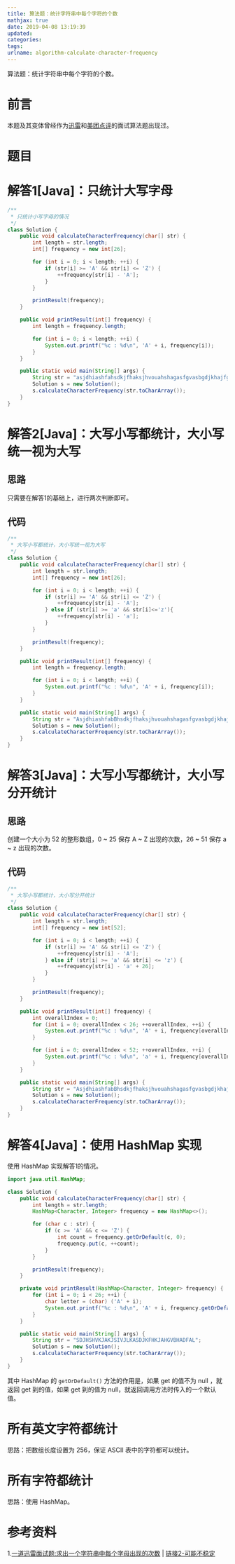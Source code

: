 ```yaml
---
title: 算法题：统计字符串中每个字符的个数
mathjax: true
date: 2019-04-08 13:19:39
updated:
categories:
tags:
urlname: algorithm-calculate-character-frequency
---
```


算法题：统计字符串中每个字符的个数。

<!-- more -->

# 前言

本题及其变体曾经作为[迅雷](http://juke.outofmemory.cn/entry/136857)和[美团点评](https://www.nowcoder.com/discuss/20607)的面试算法题出现过。

# 题目



# 解答1[Java]：只统计大写字母

```java
/**
 * 只统计小写字母的情况
 */
class Solution {
    public void calculateCharacterFrequency(char[] str) {
        int length = str.length;
        int[] frequency = new int[26];

        for (int i = 0; i < length; ++i) {
            if (str[i] >= 'A' && str[i] <= 'Z') {
                ++frequency[str[i] - 'A'];
            }
        }

        printResult(frequency);
    }

    public void printResult(int[] frequency) {
        int length = frequency.length;

        for (int i = 0; i < length; ++i) {
            System.out.printf("%c : %d\n", 'A' + i, frequency[i]);
        }
    }

    public static void main(String[] args) {
        String str = "asjdhiashfahsdkjfhaksjhvouahshagasfgvasbgdjkhajfgbasbvas";
        Solution s = new Solution();
        s.calculateCharacterFrequency(str.toCharArray());
    }
}
```



# 解答2[Java]：大写小写都统计，大小写统一视为大写

## 思路

只需要在解答1的基础上，进行两次判断即可。

## 代码

```java
/**
 * 大写小写都统计，大小写统一视为大写
 */
class Solution {
    public void calculateCharacterFrequency(char[] str) {
        int length = str.length;
        int[] frequency = new int[26];

        for (int i = 0; i < length; ++i) {
            if (str[i] >= 'A' && str[i] <= 'Z') {
                ++frequency[str[i] - 'A'];
            } else if (str[i] >= 'a' && str[i]<='z'){
                ++frequency[str[i] - 'a'];
            }
        }

        printResult(frequency);
    }

    public void printResult(int[] frequency) {
        int length = frequency.length;

        for (int i = 0; i < length; ++i) {
            System.out.printf("%c : %d\n", 'A' + i, frequency[i]);
        }
    }

    public static void main(String[] args) {
        String str = "AsjdhiashfabBhsdkjfhaksjhvouahshagasfgvasbgdjkhajfgbasbvas";
        Solution s = new Solution();
        s.calculateCharacterFrequency(str.toCharArray());
    }
}
```



# 解答3[Java]：大写小写都统计，大小写分开统计

## 思路

创建一个大小为 52 的整形数组，0 ~ 25 保存 A ~ Z 出现的次数，26 ~ 51 保存 a ~ z 出现的次数。

## 代码

```java
/**
 * 大写小写都统计，大小写分开统计
 */
class Solution {
    public void calculateCharacterFrequency(char[] str) {
        int length = str.length;
        int[] frequency = new int[52];

        for (int i = 0; i < length; ++i) {
            if (str[i] >= 'A' && str[i] <= 'Z') {
                ++frequency[str[i] - 'A'];
            } else if (str[i] >= 'a' && str[i] <= 'z') {
                ++frequency[str[i] - 'a' + 26];
            }
        }

        printResult(frequency);
    }

    public void printResult(int[] frequency) {
        int overallIndex = 0;
        for (int i = 0; overallIndex < 26; ++overallIndex, ++i) {
            System.out.printf("%c : %d\n", 'A' + i, frequency[overallIndex]);
        }

        for (int i = 0; overallIndex < 52; ++overallIndex, ++i) {
            System.out.printf("%c : %d\n", 'a' + i, frequency[overallIndex]);
        }
    }

    public static void main(String[] args) {
        String str = "AsjdhiashfabBhsdkjfhaksjhvouahshagasfgvasbgdjkhajfgbasbvas";
        Solution s = new Solution();
        s.calculateCharacterFrequency(str.toCharArray());
    }
}
```

# 解答4[Java]：使用 HashMap 实现

使用 HashMap 实现解答1的情况。

```java
import java.util.HashMap;

class Solution {
    public void calculateCharacterFrequency(char[] str) {
        int length = str.length;
        HashMap<Character, Integer> frequency = new HashMap<>();

        for (char c : str) {
            if (c >= 'A' && c <= 'Z') {
                int count = frequency.getOrDefault(c, 0);
                frequency.put(c, ++count);
            }
        }

        printResult(frequency);
    }

    private void printResult(HashMap<Character, Integer> frequency) {
        for (int i = 0; i < 26; ++i) {
            char letter = (char) ('A' + i);
            System.out.printf("%c : %d\n", 'A' + i, frequency.getOrDefault(letter, 0));
        }
    }

    public static void main(String[] args) {
        String str = "SDJHSHVKJAKJSIVJLKASDJKFHKJAHGVBHADFAL";
        Solution s = new Solution();
        s.calculateCharacterFrequency(str.toCharArray());
    }
}
```

其中 HashMap 的 `getOrDefault()` 方法的作用是，如果 get 的值不为 null ，就返回 get 到的值，如果 get 到的值为 null，就返回调用方法时传入的一个默认值。



# 所有英文字符都统计

思路：把数组长度设置为 256，保证 ASCII 表中的字符都可以统计。



# 所有字符都统计

思路：使用 HashMap。



# 参考资料

1.[一道迅雷面试题:求出一个字符串中每个字母出现的次数](http://juke.outofmemory.cn/entry/136857) | [链接2-可能不稳定](http://www.longluo.me/blog/2015/04/12/a-ThunderSoft-interview-problem-count-every-alphabet-apperence-times-in-a-string/)